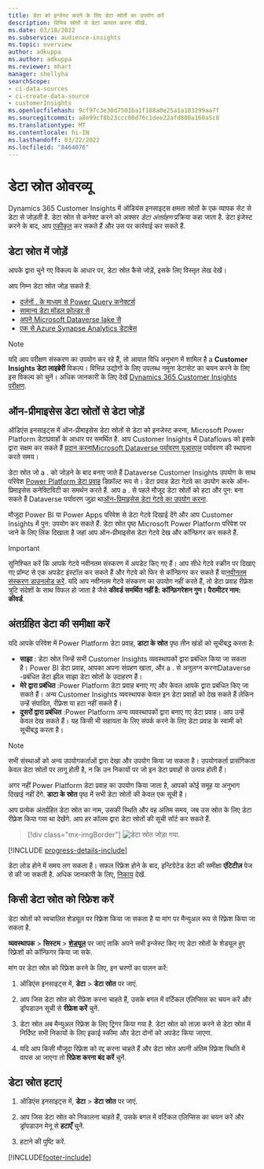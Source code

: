 ```yaml
---
title: डेटा को इन्जेस्ट करने के लिए डेटा स्रोतों का उपयोग करें
description: विभिन्न स्रोतों से डेटा आयात करना सीखें.
ms.date: 03/18/2022
ms.subservice: audience-insights
ms.topic: overview
author: adkuppa
ms.author: adkuppa
ms.reviewer: mhart
manager: shellyha
searchScope:
- ci-data-sources
- ci-create-data-source
- customerInsights
ms.openlocfilehash: 9cf97c3e30d7501ba1f188a0e25a1a103299aa7f
ms.sourcegitcommit: a8e99cf8b23ccc00d76c1dee22afd808a160a5c8
ms.translationtype: MT
ms.contentlocale: hi-IN
ms.lasthandoff: 03/22/2022
ms.locfileid: "8464076"
---
```

# <a name="data-sources-overview"></a>डेटा स्रोत ओवरव्यू



Dynamics 365 Customer Insights में ऑडियंस इनसाइट्स क्षमता स्रोतों के एक व्यापक सेट से डेटा से जोड़ती है. डेटा स्रोत से कनेक्ट करने को अक्सर *डेटा अंतर्ग्रहण* प्रक्रिया कहा जाता है. डेटा इंजेस्ट करने के बाद, आप [एकीकृत](data-unification.md) कर सकते हैं और उस पर कार्रवाई कर सकते हैं.

## <a name="add-a-data-source"></a>डेटा स्रोत में जोड़ें

आपके द्वारा चुने गए विकल्प के आधार पर, डेटा स्रोत कैसे जोड़ें, इसके लिए विस्तृत लेख देखें।

आप निम्न डेटा स्रोत जोड़ सकते हैं:

- [दर्जनों . के माध्यम से Power Query कनेक्टर्स](connect-power-query.md)
- [सामान्य डेटा मॉडल फ़ोल्डर से](connect-common-data-model.md)
- [अपने Microsoft Dataverse lake से](connect-dataverse-managed-lake.md)
- [एक से Azure Synapse Analytics डेटाबेस](connect-synapse.md)

> [!NOTE]
> यदि आप परीक्षण संस्करण का उपयोग कर रहे हैं, तो आयात विधि अनुभाग में शामिल है a **Customer Insights डेटा लाइब्रेरी** विकल्प। विभिन्न उद्योगों के लिए उपलब्ध नमूना डेटासेट का चयन करने के लिए इस विकल्प को चुनें। अधिक जानकारी के लिए देखें [Dynamics 365 Customer Insights परीक्षण](../trial-signup.md).

## <a name="add-data-from-on-premises-data-sources"></a>ऑन-प्रीमाइसेस डेटा स्रोतों से डेटा जोड़ें

ऑडिएंस इनसाइट्स में ऑन-प्रीमाइसेस डेटा स्रोतों से डेटा को इनजेस्ट करना, Microsoft Power Platform डेटाप्रवाहों के आधार पर समर्थित है. आप Customer Insights में Dataflows को इसके द्वारा सक्षम कर सकते हैं [प्रदान करनाMicrosoft Dataverse पर्यावरण यूआरएल](create-environment.md) पर्यावरण की स्थापना करते समय।

डेटा स्रोत जो a . को जोड़ने के बाद बनाए जाते हैं Dataverse Customer Insights उपयोग के साथ परिवेश [Power Platform डेटा प्रवाह](/power-query/dataflows/overview-dataflows-across-power-platform-dynamics-365) डिफ़ॉल्ट रूप से। डेटा प्रवाह डेटा गेटवे का उपयोग करके ऑन-प्रिमाइसेस कनेक्टिविटी का समर्थन करते हैं. आप a . से पहले मौजूद डेटा स्रोतों को हटा और पुन: बना सकते हैं Dataverse पर्यावरण जुड़ा था[ऑन-प्रिमाइसेस डेटा गेटवे का उपयोग करना](/data-integration/gateway/service-gateway-app).

मौजूदा Power BI या Power Apps परिवेश से डेटा गेटवे दिखाई देंगे और आप Customer Insights में पुन: उपयोग कर सकते हैं. डेटा स्रोत पृष्ठ Microsoft Power Platform परिवेश पर जाने के लिए लिंक दिखाता है जहां आप ऑन-प्रीमाइसेस डेटा गेटवे देख और कॉन्फ़िगर कर सकते हैं.

> [!IMPORTANT]
> सुनिश्चित करें कि आपके गेटवे नवीनतम संस्करण में अपडेट किए गए हैं। आप सीधे गेटवे स्क्रीन पर दिखाए गए प्रॉम्प्ट से एक अपडेट इंस्टॉल कर सकते हैं और गेटवे को फिर से कॉन्फ़िगर कर सकते हैं या[नवीनतम संस्करण डाउनलोड करें](https://powerapps.microsoft.com/downloads/). यदि आप नवीनतम गेटवे संस्करण का उपयोग नहीं करते हैं, तो डेटा प्रवाह रीफ़्रेश त्रुटि संदेशों के साथ विफल हो जाता है जैसे **कीवर्ड समर्थित नहीं है: कॉन्फ़िगरेशन गुण। पैरामीटर नाम: कीवर्ड**.

## <a name="review-ingested-data"></a>अंतर्ग्रहित डेटा की समीक्षा करें
यदि आपके परिवेश में Power Platform डेटा प्रवाह, **डाटा के स्रोत** पृष्ठ तीन खंडों को सूचीबद्ध करता है: 
- **साझा** : डेटा स्रोत जिन्हें सभी Customer Insights व्यवस्थापकों द्वारा प्रबंधित किया जा सकता है। Power BI डेटा प्रवाह, आपका अपना संग्रहण खाता, और a . से अनुलग्न करनाDataverse -प्रबंधित डेटा झील साझा डेटा स्रोतों के उदाहरण हैं।
- **मेरे द्वारा प्रबंधित** :Power Platform डेटा प्रवाह बनाए गए और केवल आपके द्वारा प्रबंधित किए जा सकते हैं। अन्य Customer Insights व्यवस्थापक केवल इन डेटा प्रवाहों को देख सकते हैं लेकिन उन्हें संपादित, रीफ़्रेश या हटा नहीं सकते हैं।
- **दूसरों द्वारा प्रबंधित** :Power Platform अन्य व्यवस्थापकों द्वारा बनाए गए डेटा प्रवाह। आप उन्हें केवल देख सकते हैं। यह किसी भी सहायता के लिए संपर्क करने के लिए डेटा प्रवाह के स्वामी को सूचीबद्ध करता है।
> [!NOTE]
> सभी संस्थाओं को अन्य उपयोगकर्ताओं द्वारा देखा और उपयोग किया जा सकता है। उपयोगकर्ता प्रासंगिकता केवल डेटा स्रोतों पर लागू होती है, न कि उन निकायों पर जो इन डेटा प्रवाहों से उत्पन्न होती हैं।

अगर नहीं Power Platform डेटा प्रवाह का उपयोग किया जाता है, आपको कोई समूह या अनुभाग दिखाई नहीं देंगे. **डाटा के स्रोत** पृष्ठ में सभी डेटा स्रोतों की केवल एक सूची है।

आप प्रत्येक अंतर्ग्रहित डेटा स्रोत का नाम, उसकी स्थिति और वह अंतिम समय, जब उस स्रोत के लिए डेटा रीफ़्रेश किया गया था देखेंगे. आप हर कॉलम द्वारा डेटा स्रोतों की सूची सॉर्ट कर सकते हैं.

> [!div class="mx-imgBorder"]
> ![डेटा स्रोत जोड़ा गया.](media/configure-data-datasource-added.png "डेटा स्रोत जोड़ा गया")

[!INCLUDE [progress-details-include](../includes/progress-details-pane.md)]

डेटा लोड होने में समय लग सकता है। सफल रिफ्रेश होने के बाद, इन्टिग्रेटेड डेटा की समीक्षा **एंटिटीज़** पेज से की जा सकती है. अधिक जानकारी के लिए, [निकाय](entities.md) देखें.

## <a name="refresh-a-data-source"></a>किसी डेटा स्रोत को रिफ्रेश करें

डेटा स्रोतों को स्वचालित शेड्यूल पर रिफ़्रेश किया जा सकता है या मांग पर मैन्युअल रूप से रिफ़्रेश किया जा सकता है. 

**व्यवस्थापक** > **सिस्टम** > [**शेड्यूल**](system.md#schedule-tab) पर जाएं ताकि अपने सभी इन्जेस्ट किए गए डेटा स्रोतों के शेड्यूल हुए रिफ़्रेशों को कॉन्फ़िगर किया जा सके.

मांग पर डेटा स्रोत को रिफ़्रेश करने के लिए, इन चरणों का पालन करें:

1. ऑडिएंस इनसाइट्स में, **डेटा** > **डेटा स्रोत** पर जाएं.

2. आप जिस डेटा स्रोत को रीफ्रेश करना चाहते हैं, उसके बगल में वर्टिकल एलिप्सिस का चयन करें और ड्रॉपडाउन सूची से **रीफ्रेश करें** चुनें.

3. डेटा स्रोत अब मैन्युअल रिफ्रेश के लिए ट्रिगर किया गया है. डेटा स्रोत को ताज़ा करने से डेटा स्रोत में निर्दिष्ट सभी निकायों के लिए इकाई स्कीमा और डेटा दोनों को अपडेट किया जाएगा.

4. यदि आप किसी मौजूदा रिफ़्रेश को रद्द करना चाहते हैं और डेटा स्रोत अपनी अंतिम रिफ़्रेश स्थिति में वापस आ जाएगा तो **रिफ्रेश करना बंद करें** चुनें.

## <a name="delete-a-data-source"></a>डेटा स्रोत हटाएं

1. ऑडिएंस इनसाइट्स में, **डेटा** > **डेटा स्रोत** पर जाएं.

2. आप जिस डेटा स्रोत को निकालना चाहते हैं, उसके बगल में वर्टिकल एलिप्सिस का चयन करें और ड्रॉपडाउन मेनू से **हटाएँ** चुनें.

3. हटाने की पुष्टि करें.


[!INCLUDE[footer-include](../includes/footer-banner.md)]
